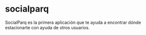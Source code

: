 # socialparq
SocialParq es la primera aplicación que te ayuda a encontrar dónde estacionarte con ayuda de otros usuarios.